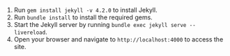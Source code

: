 1. Run `gem install jekyll -v 4.2.0` to install Jekyll.
2. Run `bundle install` to install the required gems.
3. Start the Jekyll server by running `bundle exec jekyll serve --livereload`.
4. Open your browser and navigate to `http://localhost:4000` to access the site.

